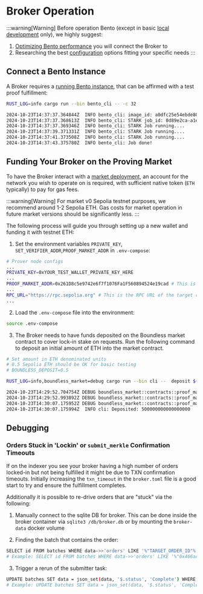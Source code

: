 # Broker Operation

:::warning[Warning]
Before operation Bento (except in basic [local development][page-local-dev] only), we highly suggest:

1. [Optimizing Bento performance][page-bento-perf] you will connect the Broker to
2. Researching the best [configuration][page-broker-config] options fitting your specific needs
:::

## Connect a Bento Instance

A Broker requires a [running Bento instance][page-bento-run], that can be affirmed with a test proof fulfillment:

```sh [Terminal]
RUST_LOG=info cargo run --bin bento_cli -- -c 32
```

```txt [Terminal]
2024-10-23T14:37:37.364844Z  INFO bento_cli: image_id: a0dfc25e54ebde808e4fd8c34b6549bbb91b4928edeea90ceb7d1d8e7e9096c7 | input_id: eccc8f06-488a-426c-ae3d-e5acada9ae22
2024-10-23T14:37:37.368613Z  INFO bento_cli: STARK job_id: 0d89e2ca-a1e3-478f-b89d-8ab23b89f51e
2024-10-23T14:37:37.369346Z  INFO bento_cli: STARK Job running....
2024-10-23T14:37:39.371331Z  INFO bento_cli: STARK Job running....
2024-10-23T14:37:41.373508Z  INFO bento_cli: STARK Job running....
2024-10-23T14:37:43.375780Z  INFO bento_cli: Job done!
```

## Funding Your Broker on the Proving Market

To have the Broker interact with a [market deployment][page-deployments], an account for the network you wish to operate on is required, with sufficient native token (`ETH` typically) to pay for gas fees.

:::warning[Warning]
For market v0 Sepolia testnet purposes, we recommend around 1-2 Sepolia ETH.
Gas costs for market operation in future market versions should be significantly less.
:::

The following process will guide you through setting up a new wallet and funding it with testnet ETH:

1. Set the environment variables `PRIVATE_KEY`, `SET_VERIFIER_ADDR`,`PROOF_MARKET_ADDR` in `.env-compose`:

```sh [Terminal]
# Prover node configs
...
PRIVATE_KEY=0xYOUR_TEST_WALLET_PRIVATE_KEY_HERE
...
PROOF_MARKET_ADDR=0x261D8c5e9742e6f7f1076Fa1F560894524e19cad # This is the address of the market contract on the target chain.
...
RPC_URL="https://rpc.sepolia.org" # This is the RPC URL of the target chain.
...
```

2. Load the `.env-compose` file into the environment:

```sh [Terminal]
source .env-compose
```

3. The Broker needs to have funds deposited on the Boundless market contract to cover lock-in stake on requests. Run the following command to deposit an initial amount of ETH into the market contract.

```sh [Terminal]
# Set amount in ETH denominated units
# 0.5 Sepolia ETH should be OK for basic testing
# BOUNDLESS_DEPOSIT=0.5

RUST_LOG=info,boundless_market=debug cargo run --bin cli --  deposit ${BOUNDLESS_DEPOSIT:?}
```

```txt [Terminal]
2024-10-23T14:29:52.704754Z DEBUG boundless_market::contracts::proof_market: Calling deposit() value: 500000000000000000
2024-10-23T14:29:52.993892Z DEBUG boundless_market::contracts::proof_market: Broadcasting deposit tx 0xfc5c11e75101a9158735ec9e9519f5692b2f64b3337268b7ed999502956cd982
2024-10-23T14:30:07.175952Z DEBUG boundless_market::contracts::proof_market: Submitted deposit 0xfc5c11e75101a9158735ec9e9519f5692b2f64b3337268b7ed999502956cd982
2024-10-23T14:30:07.175994Z  INFO cli: Deposited: 500000000000000000
```

## Debugging

### Orders Stuck in 'Lockin' or `submit_merkle` Confirmation Timeouts

If on the indexer you see your broker having a high number of orders locked-in but not being fulfilled it might be due to TXN confirmation timeouts. Initially increasing the `txn_timeout` in the `broker.toml` file is a good start to try and ensure the fulfillment completes.

Additionally it is possible to re-drive orders that are "stuck" via the following:

1. Manually connect to the sqlite DB for broker. This can be done inside the broker container via `sqlite3 /db/broker.db` or by mounting the `broker-data` docker volume

2. Finding the batch that contains the order:

```sh [Terminal]
SELECT id FROM batches WHERE data->>'orders' LIKE '%"TARGET_ORDER_ID"%';
# Example: SELECT id FROM batches WHERE data->>'orders' LIKE '%"0x466acfc0f27bba9fbb7a8508f576527e81e83bd00000caa"%';
```

3. Trigger a rerun of the submitter task:

```sh [Terminal]
UPDATE batches SET data = json_set(data, '$.status', 'Complete') WHERE id = YOUR_BATCH_ID_FROM_STEP_2;
# Example: UPDATE batches SET data = json_set(data, '$.status', 'Complete') WHERE id = 1;
```

[page-bento-perf]: /prover-manual/bento/performance-tuning
[page-bento-run]: /prover-manual/bento/running
[page-broker-config]: /prover-manual/broker/configuration
[page-deployments]: /market/public-deployments
[page-local-dev]: /market/local-development
